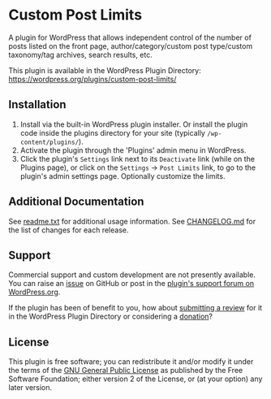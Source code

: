 # Custom Post Limits

A plugin for WordPress that allows independent control of the number of posts listed on the front page, author/category/custom post type/custom taxonomy/tag archives, search results, etc.

This plugin is available in the WordPress Plugin Directory: https://wordpress.org/plugins/custom-post-limits/


## Installation

1. Install via the built-in WordPress plugin installer. Or install the plugin code inside the plugins directory for your site (typically `/wp-content/plugins/`).
2. Activate the plugin through the 'Plugins' admin menu in WordPress.
3. Click the plugin's `Settings` link next to its `Deactivate` link (while on the Plugins page), or click on the `Settings` -> `Post Limits` link, to go to the plugin's admin settings page. Optionally customize the limits.


## Additional Documentation

See [readme.txt](https://github.com/coffee2code/custom-post-limits/blob/master/readme.txt) for additional usage information. See [CHANGELOG.md](CHANGELOG.md) for the list of changes for each release.


## Support

Commercial support and custom development are not presently available. You can raise an [issue](https://github.com/coffee2code/custom-post-limits/issues) on GitHub or post in the [plugin's support forum on WordPress.org](https://wordpress.org/support/plugin/custom-post-limits/).

If the plugin has been of benefit to you, how about [submitting a review](https://wordpress.org/support/plugin/custom-post-limits/reviews/) for it in the WordPress Plugin Directory or considering a [donation](https://www.paypal.com/cgi-bin/webscr?cmd=_s-xclick&hosted_button_id=6ARCFJ9TX3522)?


## License

This plugin is free software; you can redistribute it and/or modify it under the terms of the [GNU General Public License](https://www.gnu.org/licenses/gpl-2.0.html) as published by the Free Software Foundation; either version 2 of the License, or (at your option) any later version.